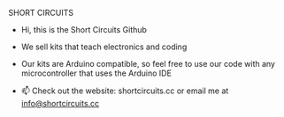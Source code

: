 SHORT CIRCUITS

- Hi, this is the Short Circuits Github
- We sell kits that teach electronics and coding
- Our kits are Arduino compatible, so feel free to use our code with any microcontroller that uses the Arduino IDE

- 📫 Check out the website: shortcircuits.cc or email me at info@shortcircuits.cc

<!---
ShortCircuitsUK/ShortCircuitsUK is a ✨ special ✨ repository because its `README.md` (this file) appears on your GitHub profile.
You can click the Preview link to take a look at your changes.
--->
